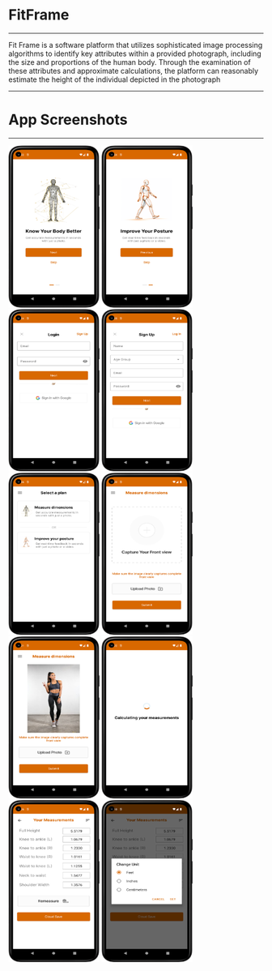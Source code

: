 # FitFrame
<hr>
Fit Frame is a software platform that utilizes sophisticated image processing algorithms to identify key attributes within a provided photograph, including the size and proportions of the human body. Through the examination of these attributes and approximate calculations, the platform can reasonably estimate the height of the individual depicted in the photograph
<hr>
<h1> App Screenshots </h1> 
<hr>
<div>
<img src="Images/1.png" width="180" height= "320"> <img src="Images/2.png" width="180" height= "320"> <img src="Images/3.png" width="180" height= "320"> <img src="Images/4.png" width="180" height= "320">
<img src="Images/5.png" width="180" height= "320"> <img src="Images/6.png" width="180" height= "320"> <img src="Images/7.png" width="180" height= "320"> <img src="Images/8.png" width="180" height= "320">
<img src="Images/9.png" width="180" height= "320"> <img src="Images/10.png" width="180" height= "320"> 
</div>
